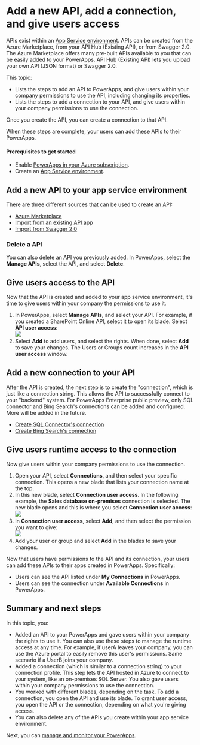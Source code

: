 
<properties
	pageTitle="Add or create a new API and give users permissions in PowerApps | Microsoft Azure"
	description="IT Pro: Add, create, and configure a new API, connection or connection profile, and give permissions and rights with user access in the Azure portal"
	services="powerapps"
	documentationCenter="" 
	authors="MandiOhlinger"
	manager="dwrede"
	editor=""/>

<tags
   ms.service="powerapps"
   ms.devlang="na"
   ms.topic="article"
   ms.tgt_pltfrm="na"
   ms.workload="na" 
   ms.date="11/12/2015"
   ms.author="litran"/>


# Add a new API, add a connection, and give users access

APIs exist within an [App Service environment](powerapps-create-new-ase.md). APIs can be created from the Azure Marketplace, from your API Hub (Existing API), or from Swagger 2.0. The Azure Marketplace offers many pre-built APIs available to you that can be easily added to your PowerApps. API Hub (Existing API) lets you upload your own API (JSON format) or Swagger 2.0. 

This topic:

- Lists the steps to add an API to PowerApps, and give users within your company permissions to use the API, including changing its properties.
- Lists the steps to add a connection to your API, and give users within your company permissions to use the connection.

Once you create the API, you can create a connection to that API.

When these steps are complete, your users can add these APIs to their PowerApps.  

#### Prerequisites to get started

- Enable [PowerApps in your Azure subscription](powerapps-portal-signup.md).
- Create an [App Service environment](powerapps-create-new-ase.md).

## Add a new API to your app service environment
There are three different sources that can be used to create an API:

- [Azure Marketplace](powerapps-create-api-azuremarketplace.md)
- [Import from an existing API app]()
- [Import from Swagger 2.0]()

### Delete a API
You can also delete an API you previously added. In PowerApps, select the **Manage APIs**, select the API, and select **Delete**. 


## Give users access to the API
Now that the API is created and added to your app service environment, it's time to give users within your company the permissions to use it. 

1. In PowerApps, select **Manage APIs**, and select your API. For example, if you created a SharePoint Online API, select it to open its blade. Select **API user access**:  
![][1]  
2. Select **Add** to add users, and select the rights. When done, select **Add** to save your changes. The Users or Groups count increases in the **API user access** window.


## Add a new connection to your API
After the API is created, the next step is to create the "connection", which is just like a connection string. This allows the API to successfully connect to your "backend" system. For PowerApps Enterprise public preview, only SQL connector and Bing Search's connections can be added and configured. More will be added in the future. 

- [Create SQL Connector's connection](powerapps-create-connection-sql-connector.md)
- [Create Bing Search's connection](powerapps-create-api-azuremarketplace-bingsearch.md)


## Give users runtime access to the connection
Now give users within your company permissions to use the connection.

1. Open your API, select **Connections**, and then select your specific connection. This opens a new blade that lists your connection name at the top. 
2. In this new blade, select **Connection user access**.  In the following example, the **Sales database on-premises** connection is selected. The new blade opens and this is where you select **Connection user access**:  
![][2]  
3. In **Connection user access**, select **Add**, and then select the permission you want to give:  
![][3]  
4. Add your user or group and select **Add** in the blades to save your changes.

Now that users have permissions to the API and its connection, your users can add these APIs to their apps created in PowerApps. Specifically: 

- Users can see the API listed under **My Connections** in PowerApps.
- Users can see the connection under **Available Connections** in PowerApps.


## Summary and next steps
In this topic, you:

- Added an API to your PowerApps and gave users within your company the rights to use it. You can also use these steps to manage the runtime access at any time. For example, if userA leaves your company, you can use the Azure portal to easily remove this user's permissions. Same scenario if a UserB joins your company.
- Added a connection (which is similar to a connection string) to your connection profile. This step lets the API hosted in Azure to connect to your system, like an on-premises SQL Server. You also gave users within your company permissions to use the connection. 
- You worked with different blades, depending on the task. To add a connection, you open the API and use its blade. To grant user access, you open the API or the connection, depending on what you're giving access. 
- You can also delete any of the APIs you create within your app service environment.

Next, you can [manage and monitor your PowerApps](powerapps-manage-monitor-usage.md).

[1]: ./media/powerapps-create-new-connector/runtimeuseraccess.png
[2]: ./media/powerapps-create-new-connector/runtimeaccessconn.png
[3]: ./media/powerapps-create-new-connector/selectpermission.png
